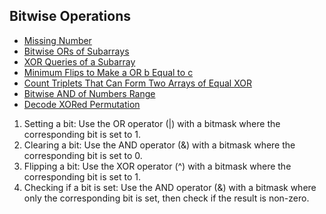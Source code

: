 ## Bitwise Operations
- [Missing Number](https://leetcode.com/problems/missing-number)
- [Bitwise ORs of Subarrays](https://leetcode.com/problems/bitwise-ors-of-subarrays)
 - [XOR Queries of a Subarray](https://leetcode.com/problems/xor-queries-of-a-subarray)
 - [Minimum Flips to Make a OR b Equal to c](https://leetcode.com/problems/minimum-flips-to-make-a-or-b-equal-to-c)
 - [Count Triplets That Can Form Two Arrays of Equal XOR](https://leetcode.com/problems/count-triplets-that-can-form-two-arrays-of-equal-xor/)
 - [Bitwise AND of Numbers Range](https://leetcode.com/problems/bitwise-and-of-numbers-range)
- [Decode XORed Permutation](https://leetcode.com/problems/decode-xored-permutation)

1. Setting a bit: Use the OR operator (|) with a bitmask where the corresponding bit is set to 1.
2. Clearing a bit: Use the AND operator (&) with a bitmask where the corresponding bit is set to 0.
3. Flipping a bit: Use the XOR operator (^) with a bitmask where the corresponding bit is set to 1.
4. Checking if a bit is set: Use the AND operator (&) with a bitmask where only the corresponding bit is set, then check if the result is non-zero.

